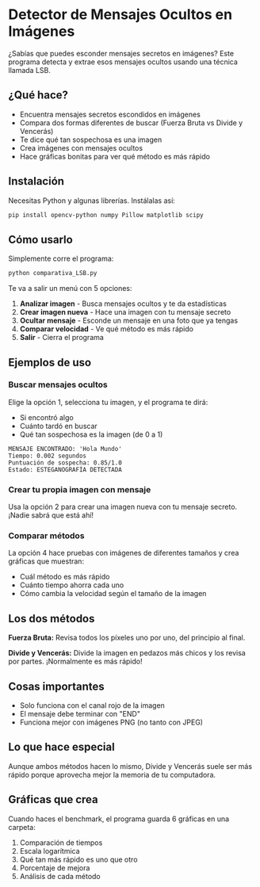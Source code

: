 # Detector de Mensajes Ocultos en Imágenes

¿Sabías que puedes esconder mensajes secretos en imágenes? Este programa detecta y extrae esos mensajes ocultos usando una técnica llamada LSB.

## ¿Qué hace?

- Encuentra mensajes secretos escondidos en imágenes
- Compara dos formas diferentes de buscar (Fuerza Bruta vs Divide y Vencerás)
- Te dice qué tan sospechosa es una imagen
- Crea imágenes con mensajes ocultos
- Hace gráficas bonitas para ver qué método es más rápido

## Instalación

Necesitas Python y algunas librerías. Instálalas así:

```bash
pip install opencv-python numpy Pillow matplotlib scipy
```

## Cómo usarlo

Simplemente corre el programa:

```bash
python comparativa_LSB.py
```

Te va a salir un menú con 5 opciones:

1. **Analizar imagen** - Busca mensajes ocultos y te da estadísticas
2. **Crear imagen nueva** - Hace una imagen con tu mensaje secreto
3. **Ocultar mensaje** - Esconde un mensaje en una foto que ya tengas
4. **Comparar velocidad** - Ve qué método es más rápido
5. **Salir** - Cierra el programa

## Ejemplos de uso

### Buscar mensajes ocultos

Elige la opción 1, selecciona tu imagen, y el programa te dirá:
- Si encontró algo
- Cuánto tardó en buscar
- Qué tan sospechosa es la imagen (de 0 a 1)

```
MENSAJE ENCONTRADO: 'Hola Mundo'
Tiempo: 0.002 segundos
Puntuación de sospecha: 0.85/1.0
Estado: ESTEGANOGRAFÍA DETECTADA
```

### Crear tu propia imagen con mensaje

Usa la opción 2 para crear una imagen nueva con tu mensaje secreto. ¡Nadie sabrá que está ahí!

### Comparar métodos

La opción 4 hace pruebas con imágenes de diferentes tamaños y crea gráficas que muestran:
- Cuál método es más rápido
- Cuánto tiempo ahorra cada uno
- Cómo cambia la velocidad según el tamaño de la imagen

## Los dos métodos

**Fuerza Bruta:** Revisa todos los píxeles uno por uno, del principio al final.

**Divide y Vencerás:** Divide la imagen en pedazos más chicos y los revisa por partes. ¡Normalmente es más rápido!

## Cosas importantes

- Solo funciona con el canal rojo de la imagen
- El mensaje debe terminar con "END"
- Funciona mejor con imágenes PNG (no tanto con JPEG)

## Lo que hace especial

Aunque ambos métodos hacen lo mismo, Divide y Vencerás suele ser más rápido porque aprovecha mejor la memoria de tu computadora.

## Gráficas que crea

Cuando haces el benchmark, el programa guarda 6 gráficas en una carpeta:
1. Comparación de tiempos
2. Escala logarítmica
3. Qué tan más rápido es uno que otro
4. Porcentaje de mejora
5. Análisis de cada método

